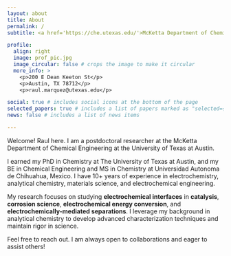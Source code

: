 ```yaml
---
layout: about
title: About
permalink: /
subtitle: <a href='https://che.utexas.edu/'>McKetta Department of Chemical Engineering, The University of Texas at Austin</a>. 

profile:
  align: right
  image: prof_pic.jpg
  image_circular: false # crops the image to make it circular
  more_info: >
    <p>200 E Dean Keeton St</p>
    <p>Austin, TX 78712</p>
    <p>raul.marquez@utexas.edu</p>

social: true # includes social icons at the bottom of the page
selected_papers: true # includes a list of papers marked as "selected={true}"
news: false # includes a list of news items

---
```

Welcome! Raul here. I am a postdoctoral researcher at the McKetta Department of Chemical Engineering at the University of Texas at Austin. 

I earned my PhD in Chemistry at The University of Texas at Austin, and my BE in Chemical Engineering and MS in Chemistry at Universidad Autonoma de Chihuahua, Mexico. I have 10+ years of experience in electrochemistry, analytical chemistry, materials science, and electrochemical engineering. 

My research focuses on studying <strong>electrochemical interfaces</strong> in <strong>catalysis</strong>, <strong>corrosion science</strong>, <strong>electrochemical energy conversion</strong>, and <strong>electrochemically-mediated separations</strong>. I leverage my background in analytical chemistry to develop advanced characterization techniques and maintain rigor in science. 

Feel free to reach out. I am always open to collaborations and eager to assist others!
